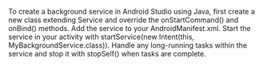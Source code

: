 To create a background service in Android Studio using Java, first create a new class extending Service and override the onStartCommand() and onBind() methods. Add the service to your AndroidManifest.xml. Start the service in your activity with startService(new Intent(this, MyBackgroundService.class)). Handle any long-running tasks within the service and stop it with stopSelf() when tasks are complete.
